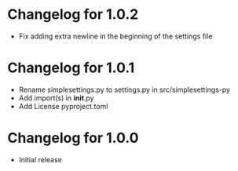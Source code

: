 # Changelog for 1.0.2
- Fix adding extra newline in the beginning of the settings file

# Changelog for 1.0.1
- Rename simplesettings.py to settings.py in src/simplesettings-py
- Add import(s) in __init__.py
- Add License pyproject.toml

# Changelog for 1.0.0
- Initial release
